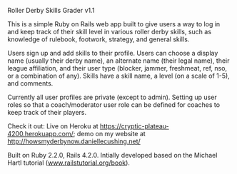 Roller Derby Skills Grader v1.1

This is a simple Ruby on Rails web app built to give users a way to log in and keep track of their skill level in various roller derby skills, such as knowledge of rulebook, footwork, strategy, and general skills.

Users sign up and add skills to their profile. Users can choose a display name (usually their derby name), an alternate name (their legal name), their league affiliation, and their user type (blocker, jammer, freshmeat, ref, nso, or a combination of any). Skills have a skill name, a level (on a scale of 1-5), and comments.

Currently all user profiles are private (except to admin). Setting up user roles so that a coach/moderator user role can be defined for coaches to keep track of their players.

Check it out: Live on Heroku at https://cryptic-plateau-4200.herokuapp.com/; demo on my website at http://howsmyderbynow.daniellecushing.net/

Built on Ruby 2.2.0, Rails 4.2.0. Intially developed based on the Michael Hartl tutorial (www.railstutorial.org/book).
